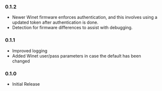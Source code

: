 ### 0.1.2

- Newer Winet firmware enforces authentication, and this involves using a updated token after authentication is done.
- Detection for firmware differences to assist with debugging.

### 0.1.1

- Improved logging
- Added Winet user/pass parameters in case the default has been changed

### 0.1.0

- Initial Release
